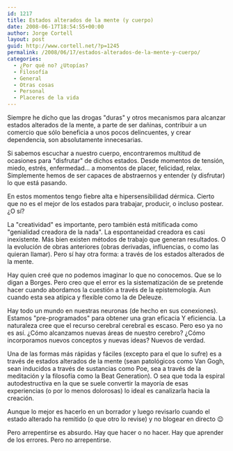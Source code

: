 ```yaml
---
id: 1217
title: Estados alterados de la mente (y cuerpo)
date: 2008-06-17T18:54:55+00:00
author: Jorge Cortell
layout: post
guid: http://www.cortell.net/?p=1245
permalink: /2008/06/17/estados-alterados-de-la-mente-y-cuerpo/
categories:
  - ¿Por qué no? ¿Utopías?
  - Filosofí­a
  - General
  - Otras cosas
  - Personal
  - Placeres de la vida
---
```

Siempre he dicho que las drogas "duras" y otros mecanismos para alcanzar estados alterados de la mente, a parte de ser dañinas, contribuir a un comercio que sólo beneficia a unos pocos delincuentes, y crear dependencia, son absolutamente innecesarias.

Si sabemos escuchar a nuestro cuerpo, encontraremos multitud de ocasiones para "disfrutar" de dichos estados. Desde momentos de tensión, miedo, estrés, enfermedad... a momentos de placer, felicidad, relax. Simplemente hemos de ser capaces de abstraernos y entender (y disfrutar) lo que está pasando.

En estos momentos tengo fiebre alta e hipersensibilidad dérmica. Cierto que no es el mejor de los estados para trabajar, producir, o incluso postear. ¿O sí?

La "creatividad" es importante, pero también está mitificada como "genialidad creadora de la nada". La espontaneidad creadora es casi inexistente. Más bien existen métodos de trabajo que generan resultados. O la evolución de obras anteriores (obras derivadas, influencias, o como las quieran llamar). Pero sí hay otra forma: a través de los estados alterados de la mente.

Hay quien creé que no podemos imaginar lo que no conocemos. Que se lo digan a Borges. Pero creo que el error es la sistematización de se pretende hacer cuando abordamos la cuestión a través de la epistemología. Aun cuando esta sea atípica y flexible como la de Deleuze.

Hay todo un mundo en nuestras neuronas (de hecho en sus conexiones). Estamos "pre-programados" para obtener una gran eficacia Y eficiencia. La naturaleza cree que el recurso cerebral cerebral es escaso. Pero eso ya no es así. ¿Cómo alcanzamos nuevas áreas de nuestro cerebro? ¿Cómo incorporamos nuevos conceptos y nuevas ideas? Nuevos de verdad.

Una de las formas más rápidas y fáciles (excepto para el que lo sufre) es a través de estados alterados de la mente (sean patológicos como Van Gogh, sean inducidos a través de sustancias como Poe, sea a través de la meditación y la filosofía como la Beat Generation). O sea que toda la espiral autodestructiva en la que se suele convertir la mayoría de esas experiencias (o por lo menos dolorosas) lo ideal es canalizarla hacia la creación.

Aunque lo mejor es hacerlo en un borrador y luego revisarlo cuando el estado alterado ha remitido (o que otro lo revise) y no blogear en directo 😉

Pero arrepentirse es absurdo. Hay que hacer o no hacer. Hay que aprender de los errores. Pero no arrepentirse.